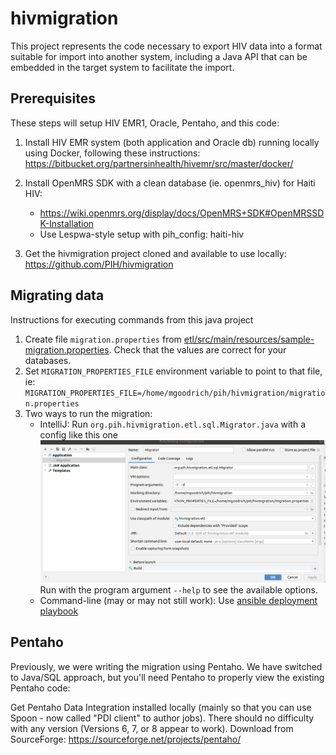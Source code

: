 hivmigration
============

This project represents the code necessary to export HIV data into a format suitable for import into another system,
including a Java API that can be embedded in the target system to facilitate the import.

## Prerequisites

These steps will setup HIV EMR1, Oracle, Pentaho, and this code: 

1. Install HIV EMR system (both application and Oracle db) running locally using Docker, following these instructions:
https://bitbucket.org/partnersinhealth/hivemr/src/master/docker/

2. Install OpenMRS SDK with a clean database (ie. openmrs_hiv) for Haiti HIV:
   - https://wiki.openmrs.org/display/docs/OpenMRS+SDK#OpenMRSSDK-Installation
   - Use Lespwa-style setup with pih_config: haiti-hiv

3. Get the hivmigration project cloned and available to use locally:
https://github.com/PIH/hivmigration

## Migrating data

Instructions for executing commands from this java project 

1. Create file `migration.properties` from
   [etl/src/main/resources/sample-migration.properties](https://github.com/PIH/hivmigration/blob/master/etl/src/main/resources/sample-migration.properties).
   Check that the values are correct for your databases.
2. Set `MIGRATION_PROPERTIES_FILE` environment variable to point to that file, ie:
    `MIGRATION_PROPERTIES_FILE=/home/mgoodrich/pih/hivmigration/migration.properties`
3. Two ways to run the migration:
    - IntelliJ: Run `org.pih.hivmigration.etl.sql.Migrator.java` with a config like this one
      ![Image of IntelliJ config](intellij-config.png) 
      Run with the program argument `--help` to see the available options.
    - Command-line (may or may not still work): Use
      [ansible deployment playbook](https://bitbucket.org/partnersinhealth/deployment/src/master/playbooks/roles/hiv-migration/)
 
## Pentaho

Previously, we were writing the migration using Pentaho. We have switched 
to Java/SQL approach, but you'll need Pentaho to properly
view the existing Pentaho code:

Get Pentaho Data Integration installed locally (mainly so that you can use Spoon - now called "PDI client" to author jobs).  There should no difficulty with any version (Versions 6, 7, or 8 appear to work).  Download from SourceForge:
https://sourceforge.net/projects/pentaho/

